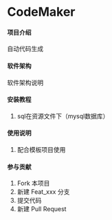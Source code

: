 # CodeMaker

#### 项目介绍
自动代码生成

#### 软件架构
软件架构说明


#### 安装教程

1. sql在资源文件下（mysql数据库） 

#### 使用说明

1. 配合模板项目使用

#### 参与贡献

1. Fork 本项目
2. 新建 Feat_xxx 分支
3. 提交代码
4. 新建 Pull Request
 
